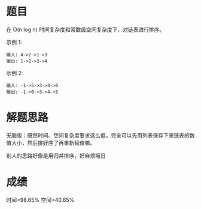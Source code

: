# 题目
在 O(n log n) 时间复杂度和常数级空间复杂度下，对链表进行排序。

示例 1:

    输入: 4->2->1->3
    输出: 1->2->3->4
示例 2:

    输入: -1->5->3->4->0
    输出: -1->0->3->4->5

# 解题思路
无脑版：既然时间、空间复杂度要求这么低，完全可以先用列表保存下来链表的数值大小，然后排好序了再重新赋值嘛。

别人的思路好像是用归并排序，好麻烦哦日
# 成绩
时间>98.65%
空间>40.65%
